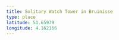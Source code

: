 ```yaml
---
title: Solitary Watch Tower in Bruinisse
type: place
latitude: 51.65979
longitude: 4.162166
---
```

